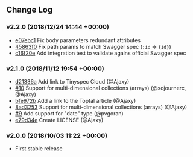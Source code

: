 ## Change Log

### v2.2.0 (2018/12/24 14:44 +00:00)
- [e07ebc1](https://github.com/Ajaxy/tinyspec/commit/e07ebc172d4aedf3afeb4aa88871bc45126f44dc) Fix body parameters redundant attributes
- [45863f0](https://github.com/Ajaxy/tinyspec/commit/45863f01f4a2e9ea78641c662f70c54b157223f3) Fix path params to match Swagger spec (`:id` => `{id}`)
- [c16f20e](https://github.com/Ajaxy/tinyspec/commit/c16f20e0ffe4a5d65e49878ce767dcc089907a15) Add integration test to validate agains official Swagger spec

### v2.1.0 (2018/11/12 19:54 +00:00)
- [d21336a](https://github.com/Ajaxy/tinyspec/commit/d21336ad33cfdd9209676d575ef95f322d746aa6) Add link to Tinyspec Cloud (@Ajaxy)
- [#10](https://github.com/Ajaxy/tinyspec/pull/10) Support for multi-dimensional collections (arrays) (@sojournerc, @Ajaxy)
- [bfe972b](https://github.com/Ajaxy/tinyspec/commit/bfe972bf6cccd4cc9cc1065d91f0b531da312209) Add a link to the Toptal article (@Ajaxy)
- [8ad3253](https://github.com/Ajaxy/tinyspec/commit/8ad325393ef0b1b38df43d54a7ae659524e41e46) Support for multi-dimensional collections (arrays) (@Ajaxy)
- [#9](https://github.com/Ajaxy/tinyspec/pull/9) Add support for "date" type (@pvgoran)
- [e79d34e](https://github.com/Ajaxy/tinyspec/commit/e79d34e16d261a8eb55d652481103d7a126f2df5) Create LICENSE (@Ajaxy)

### v2.0.0 (2018/10/03 11:22 +00:00)
- First stable release
